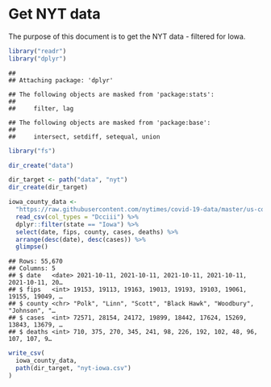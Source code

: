 Get NYT data
================

The purpose of this document is to get the NYT data - filtered for Iowa.

``` r
library("readr")
library("dplyr")
```

    ## 
    ## Attaching package: 'dplyr'

    ## The following objects are masked from 'package:stats':
    ## 
    ##     filter, lag

    ## The following objects are masked from 'package:base':
    ## 
    ##     intersect, setdiff, setequal, union

``` r
library("fs")
```

``` r
dir_create("data")

dir_target <- path("data", "nyt")
dir_create(dir_target)
```

``` r
iowa_county_data <- 
  "https://raw.githubusercontent.com/nytimes/covid-19-data/master/us-counties.csv" %>%
  read_csv(col_types = "Dcciii") %>%
  dplyr::filter(state == "Iowa") %>%
  select(date, fips, county, cases, deaths) %>%
  arrange(desc(date), desc(cases)) %>%
  glimpse()
```

    ## Rows: 55,670
    ## Columns: 5
    ## $ date   <date> 2021-10-11, 2021-10-11, 2021-10-11, 2021-10-11, 2021-10-11, 20…
    ## $ fips   <int> 19153, 19113, 19163, 19013, 19193, 19103, 19061, 19155, 19049, …
    ## $ county <chr> "Polk", "Linn", "Scott", "Black Hawk", "Woodbury", "Johnson", "…
    ## $ cases  <int> 72571, 28154, 24172, 19899, 18442, 17624, 15269, 13843, 13679, …
    ## $ deaths <int> 710, 375, 270, 345, 241, 98, 226, 192, 102, 48, 96, 107, 107, 9…

``` r
write_csv(
  iowa_county_data,
  path(dir_target, "nyt-iowa.csv")
)
```
